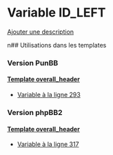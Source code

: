 # Variable ID_LEFT
[Ajouter une description](https://fa-tvars.appspot.com/ID_LEFT)

n## Utilisations dans les templates

### Version PunBB

#### [Template overall_header](punbb/overall_header.md)
* [Variable à la ligne 293](../punbb/overall_header.tpl#L293)

### Version phpBB2

#### [Template overall_header](subsilver/overall_header.md)
* [Variable à la ligne 317](../subsilver/overall_header.tpl#L317)
